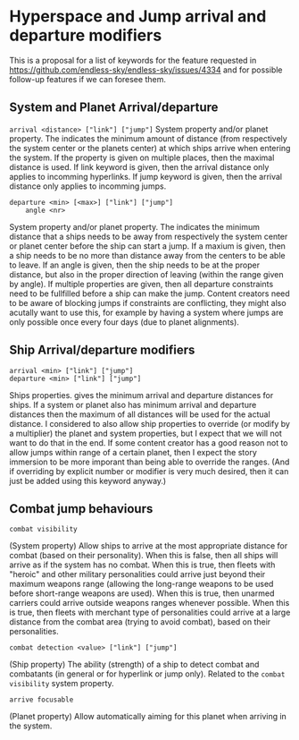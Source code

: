 # Hyperspace and Jump arrival and departure modifiers

This is a proposal for a list of keywords for the feature requested in https://github.com/endless-sky/endless-sky/issues/4334 and for possible follow-up features if we can foresee them.

## System and Planet Arrival/departure

```arrival <distance> ["link"] ["jump"]```
System property and/or planet property. The <distance> indicates the minimum amount of distance (from respectively the system center or the planets center) at which ships arrive when entering the system.
If the property is given on multiple places, then the maximal distance is used.
If link keyword is given, then the arrival distance only applies to incomming hyperlinks.
If jump keyword is given, then the arrival distance only applies to incomming jumps.

```
departure <min> [<max>] ["link"] ["jump"]
    angle <nr>
```

System property and/or planet property. The <min> indicates the minimum distance that a ships needs to be away from respectively the system center or planet center before the ship can start a jump.
If a maxium is given, then a ship needs to be no more than distance away from the centers to be able to leave.
If an angle is given, then the ship needs to be at the proper distance, but also in the proper direction of leaving (within the range given by angle).
If multiple properties are given, then all departure constraints need to be fullfilled before a ship can make the jump.
Content creators need to be aware of blocking jumps if constraints are conflicting, they might also acutally want to use this, for example by having a system where jumps are only possible once every four days (due to planet alignments).


## Ship Arrival/departure modifiers

```
arrival <min> ["link"] ["jump"]
departure <min> ["link"] ["jump"]
```
Ships properties. <min> gives the minimum arrival and departure distances for ships. If a system or planet also has minimum arrival and departure distances then the maximum of all distances will be used for the actual distance.
I considered to also allow ship properties to override (or modify by a multiplier) the planet and system properties, but I expect that we will not want to do that in the end. If some content creator has a good reason not to allow jumps within range of a certain planet, then I expect the story immersion to be more imporant than being able to override the ranges.
(And if overriding by explicit number or modifier is very much desired, then it can just be added using this keyword anyway.)

## Combat jump behaviours

```
combat visibility
```
(System property)
Allow ships to arrive at the most appropriate distance for combat (based on their personality).
When this is false, then all ships will arrive as if the system has no combat.
When this is true, then fleets with "heroic" and other military personalities could arrive just beyond their maximum weapons range (allowing the long-range weapons to be used before short-range weapons are used).
When this is true, then unarmed carriers could arrive outside weapons ranges whenever possible.
When this is true, then fleets with merchant type of personalities could arrive at a large distance from the combat area (trying to avoid combat), based on their personalities.


```
combat detection <value> ["link"] ["jump"]
```
(Ship property)
The ability (strength) of a ship to detect combat and combatants (in general or for hyperlink or jump only). Related to the `combat visibility` system property.


```
arrive focusable
```
(Planet property)
Allow automatically aiming for this planet when arriving in the system.
